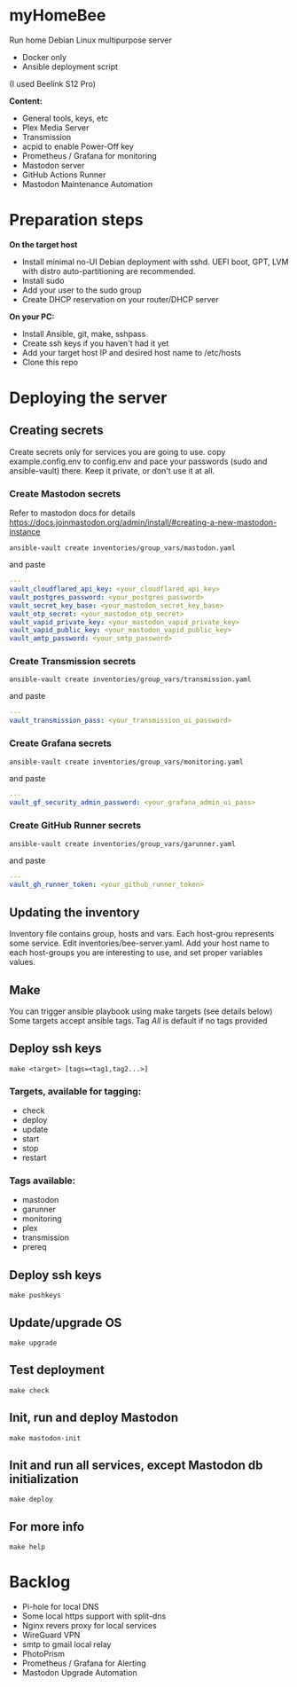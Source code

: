 # myHomeBee

Run home Debian Linux multipurpose server

- Docker only
- Ansible deployment script

(I used Beelink S12 Pro)

**Content:**
- General tools, keys, etc
- Plex Media Server
- Transmission
- acpid to enable Power-Off key
- Prometheus / Grafana for monitoring
- Mastodon server
- GitHub Actions Runner
- Mastodon Maintenance Automation 

# Preparation steps

**On the target host**
- Install minimal no-UI Debian deployment with sshd. UEFI boot, GPT, LVM with distro auto-partitioning are recommended.
- Install sudo
- Add your user to the sudo group
- Create DHCP reservation on your router/DHCP server

**On your PC:**
- Install Ansible, git, make, sshpass
- Create ssh keys if you haven't had it yet
- Add your target host IP and desired host name to /etc/hosts
- Clone this repo

# Deploying the server

## Creating secrets
Create secrets only for services you are going to use.
copy example.config.env to config.env and pace your passwords (sudo and ansible-vault) there. Keep it private, or don't use it at all.

### Create Mastodon secrets
Refer to mastodon docs for details https://docs.joinmastodon.org/admin/install/#creating-a-new-mastodon-instance

```shell
ansible-vault create inventories/group_vars/mastodon.yaml
```
and paste
```yaml
---
vault_cloudflared_api_key: <your_cloudflared_api_key>
vault_postgres_password: <your_postgres_password>
vault_secret_key_base: <your_mastodon_secret_key_base>
vault_otp_secret: <your_mastodon_otp_secret>
vault_vapid_private_key: <your_mastodon_vapid_private_key>
vault_vapid_public_key: <your_mastodon_vapid_public_key>
vault_amtp_password: <your_smtp_password>
```
### Create Transmission secrets
```shell
ansible-vault create inventories/group_vars/transmission.yaml
```
and paste
```yaml 
---
vault_transmission_pass: <your_transmission_ui_password>
```
### Create Grafana secrets
```shell
ansible-vault create inventories/group_vars/monitoring.yaml
```
and paste
```yaml
---
vault_gf_security_admin_password: <your_grafana_admin_ui_pass>
```
### Create GitHub Runner secrets
```shell
ansible-vault create inventories/group_vars/garunner.yaml
```
and paste
```yaml
---
vault_gh_runner_token: <your_github_runner_token>
```

## Updating the inventory
Inventory file contains group, hosts and vars.
Each host-grou represents some service.
Edit inventories/bee-server.yaml. Add your host name to each host-groups you are interesting to use, and set proper variables values. 

## Make 
You can trigger ansible playbook using make targets (see details below)
Some targets accept ansible tags. Tag *All* is default if no tags provided

## Deploy ssh keys
```shell
make <target> [tags=<tag1,tag2...>]
```
### Targets, available for tagging:
- check
- deploy
- update
- start
- stop
- restart

### Tags available:
- mastodon
- garunner
- monitoring
- plex
- transmission
- prereq

## Deploy ssh keys
```shell
make pushkeys
```
## Update/upgrade OS
```shell
make upgrade
```

## Test deployment
```shell
make check
```
## Init, run and deploy Mastodon
```shell 
make mastodon-init
```

## Init and run all services, except Mastodon db initialization
```shell 
make deploy
```

## For more info
```shell 
make help
```

# Backlog
- Pi-hole for local DNS
- Some local https support with split-dns
- Nginx revers proxy for local services
- WireGuard VPN
- smtp to gmail local relay
- PhotoPrism
- Prometheus / Grafana for Alerting
- Mastodon Upgrade Automation